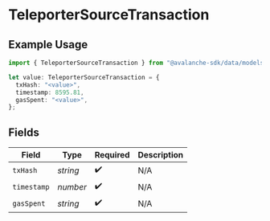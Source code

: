 # TeleporterSourceTransaction

## Example Usage

```typescript
import { TeleporterSourceTransaction } from "@avalanche-sdk/data/models/components";

let value: TeleporterSourceTransaction = {
  txHash: "<value>",
  timestamp: 8595.81,
  gasSpent: "<value>",
};
```

## Fields

| Field              | Type               | Required           | Description        |
| ------------------ | ------------------ | ------------------ | ------------------ |
| `txHash`           | *string*           | :heavy_check_mark: | N/A                |
| `timestamp`        | *number*           | :heavy_check_mark: | N/A                |
| `gasSpent`         | *string*           | :heavy_check_mark: | N/A                |